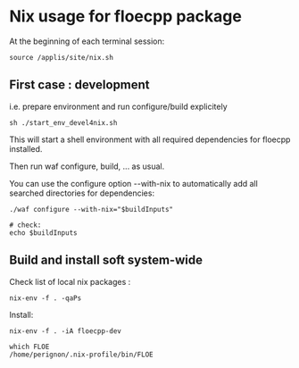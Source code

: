 # Nix usage for floecpp package

At the beginning of each terminal session:


```
source /applis/site/nix.sh
```

## First case : development

i.e. prepare environment and run configure/build explicitely

```
sh ./start_env_devel4nix.sh
```

This will start a shell environment with all required dependencies for floecpp installed.

Then run waf configure, build, ... as usual.

You can use the configure option --with-nix to automatically add all searched directories for dependencies:

```
./waf configure --with-nix="$buildInputs"

# check:
echo $buildInputs

```

## Build and install soft system-wide

Check list of local nix packages :

```
nix-env -f . -qaPs
```

Install:

```
nix-env -f . -iA floecpp-dev

which FLOE
/home/perignon/.nix-profile/bin/FLOE
```



